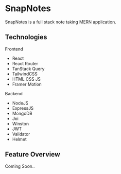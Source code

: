 # SnapNotes
SnapNotes is a full stack note taking MERN application.

## Technologies

Frontend

- React
- React Router
- TanStack Query
- TailwindCSS
- HTML CSS JS
- Framer Motion

Backend

- NodeJS
- ExpressJS
- MongoDB
- Joi
- Winston
- JWT
- Validator
- Helmet

## Feature Overview

Coming Soon..
